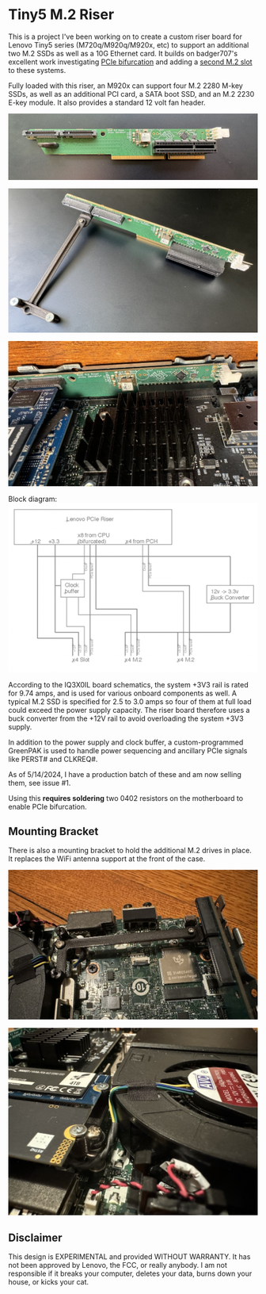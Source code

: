 # Tiny5 M.2 Riser

This is a project I've been working on to create a custom riser board for Lenovo Tiny5
series (M720q/M920q/M920x, etc) to support an additional two M.2 SSDs as well as a 10G Ethernet card.
It builds on badger707's excellent work investigating [PCIe bifurcation](https://github.com/badger707/m920q-pcie-bifurcation/)
and adding a [second M.2 slot](https://github.com/badger707/m920q-dual-NVME/) to these systems.

Fully loaded with this riser, an M920x can support four M.2 2280 M-key SSDs, as well as an additional PCI card,
a SATA boot SSD, and an M.2 2230 E-key module. It also provides a standard 12 volt fan header.

![](images/riser-final-1.jpg)

![](images/riser-final-2.jpg)

![](images/riser-final-installed.jpg)

Block diagram:
![](images/block-diagram.png)

According to the IQ3X0IL board schematics, the system +3V3 rail is rated for 9.74 amps, and is used for
various onboard components as well. A typical M.2 SSD is specified for 2.5 to 3.0 amps so four of them at
full load could exceed the power supply capacity. The riser board therefore uses a buck converter from
the +12V rail to avoid overloading the system +3V3 supply.

In addition to the power supply and clock buffer, a custom-programmed GreenPAK is used to handle
power sequencing and ancillary PCIe signals like PERST# and CLKREQ#.

As of 5/14/2024, I have a production batch of these and am now selling them, see issue #1.

Using this **requires soldering** two 0402 resistors on the motherboard to enable PCIe bifurcation.

## Mounting Bracket

There is also a mounting bracket to hold the additional M.2 drives in place. It replaces the WiFi antenna
support at the front of the case.

![](images/mount1.jpg)

![](images/mount2.jpg)

## Disclaimer

This design is EXPERIMENTAL and provided WITHOUT WARRANTY. It has not been approved by Lenovo, the
FCC, or really anybody. I am not responsible if it breaks your computer, deletes your data, burns
down your house, or kicks your cat.
